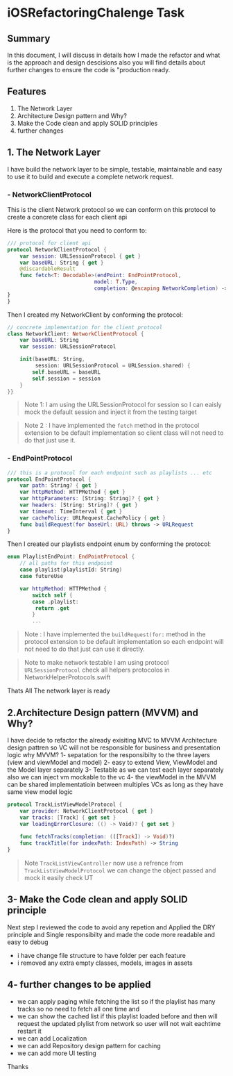 # iOSRefactoringChalenge Task
## Summary

In this document, I will discuss in details how I made the refactor and what is the approach and design descisions also you will find details about further changes to ensure the code is "production ready.



## Features 
1. The Network Layer
2. Architecture Design pattern and Why?
3. Make the Code clean and apply SOLID principles 
4. further changes

## 1. The Network Layer

I have build the network layer to be simple, testable, maintainable and easy to use it to build and execute a complete network request.


### - NetworkClientProtocol

This is the client Network protocol so we can conform on this protocol to create a concrete class for each client api 

Here is the protocol that you need to conform to:

```swift
/// protocol for client api
protocol NetworkClientProtocol {
    var session: URLSessionProtocol { get }
    var baseURL: String { get }
    @discardableResult
    func fetch<T: Decodable>(endPoint: EndPointProtocol,
                            model: T.Type,
                            completion: @escaping NetworkCompletion) -> Cancellable?
}
}
```
Then I created my NetworkClient by conforming the protocol:

```swift
// concrete implementation for the client protocol
class NetworkClient: NetworkClientProtocol {
    var baseURL: String
    var session: URLSessionProtocol

    init(baseURL: String,
         session: URLSessionProtocol = URLSession.shared) {
        self.baseURL = baseURL
        self.session = session
    }
}}
```

> Note 1: I am using the URLSessionProtocol for session so I can eaisly mock the default session and inject it from the testing target

> Note 2 : I have implemented the `fetch` method in the protocol extension to be default implementation so client class will not need to do that just use it.

### - EndPointProtocol
```swift
/// this is a protocol for each endpoint such as playlists ... etc
protocol EndPointProtocol {
    var path: String? { get }
    var httpMethod: HTTPMethod { get }
    var httpParameters: [String: String]? { get }
    var headers: [String: String]? { get }
    var timeout: TimeInterval { get }
    var cachePolicy: URLRequest.CachePolicy { get }
    func buildRequest(for baseUrl: URL) throws -> URLRequest
}
```

Then I created our playlists endpoint enum by conforming the protocol:

```swift
enum PlaylistEndPoint: EndPointProtocol {
    // all paths for this endpoint
    case playlist(playlistId: String)
    case futureUse

    var httpMethod: HTTPMethod {
        switch self {
        case .playlist:
         return .get
        }
        ...
```
> Note : I have implemented the `buildRequest(for:` method in the protocol extension to be default implementation so each endpoint will not need to do that just can use it directly.


> Note to make network testable I am using protocol `URLSessionProtocol` check all helpers protocolos in NetworkHelperProtocols.swift

Thats All The network layer is ready 

## 2.Architecture Design pattern (MVVM) and Why?
I have decide to refactor the already exisiting MVC to MVVM Architecture design pattren so VC will not be responsible for business and presentation logic
why MVVM? 
1- sepatation for the responsibilty to the three layers (view and viewModel and model)
2- easy to extend View, ViewModel and the Model layer separately
3- Testable as we can test each layer separately also we can inject vm mockable to the vc
4- the viewModel in the MVVM can be shared implementatioin between multiples VCs as long as they have same view model logic 

```swift 
protocol TrackListViewModelProtocol {
    var provider: NetworkClientProtocol { get }
    var tracks: [Track] { get set }
    var loadingErrorClosure: (() -> Void)? { get set }
    
    func fetchTracks(completion: (([Track]) -> Void)?)
    func trackTitle(for indexPath: IndexPath) -> String
}
```
> Note `TrackListViewController` now use a refrence from `TrackListViewModelProtocol` we can change the object passed and mock it easily check UT 

## 3- Make the Code clean and apply SOLID principle
Next step I reviewed the code to avoid any repetion and Applied the DRY principle and Single responsibilty and made the code more readable and easy to debug
- i have change file structure to have folder per each feature
- i removed any extra empty classes, models, images in assets

## 4- further changes to be applied

- we can apply paging while fetching the list so if the playlist has many tracks so no need to fetch all one time and 
- we can show the cached list if this playlist loaded before and then will request the updated plylist from network so user will not wait eachtime restart it 
- we can add Localization
- we can add Repository design pattern for caching
- we can add more UI testing 

Thanks 